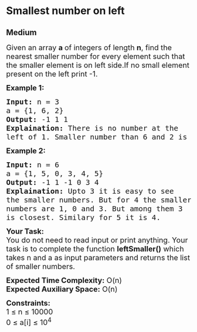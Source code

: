 # Smallest number on left
## Medium
<div class="problems_problem_content__Xm_eO" style="user-select: auto;"><p style="user-select: auto;"><span style="font-size: 20px; user-select: auto;">Given an array <strong style="user-select: auto;">a&nbsp;</strong>of integers of length <strong style="user-select: auto;">n</strong>, find the nearest smaller number for every element such that the smaller element is on left side.If no small element present on the left print -1.</span></p>

<p style="user-select: auto;"><strong style="user-select: auto;"><span style="font-size: 20px; user-select: auto;">Example 1:</span></strong></p>

<pre style="user-select: auto;"><span style="font-size: 20px; user-select: auto;"><strong style="user-select: auto;">Input:</strong> n = 3
a = {1, 6, 2}
<strong style="user-select: auto;">Output:</strong> -1 1 1
<strong style="user-select: auto;">Explaination:</strong> There is no number at the 
left of 1. Smaller number than 6 and 2 is 1.</span></pre>

<p style="user-select: auto;"><strong style="user-select: auto;"><span style="font-size: 20px; user-select: auto;">Example 2:</span></strong></p>

<pre style="user-select: auto;"><span style="font-size: 20px; user-select: auto;"><strong style="user-select: auto;">Input:</strong> n = 6
a = {1, 5, 0, 3, 4, 5}
<strong style="user-select: auto;">Output:</strong> -1 1 -1 0 3 4
<strong style="user-select: auto;">Explaination:</strong> Upto 3 it is easy to see 
the smaller numbers. But for 4 the smaller 
numbers are 1, 0 and 3. But among them 3 
is closest. Similary for 5 it is 4.</span></pre>

<p style="user-select: auto;"><span style="font-size: 20px; user-select: auto;"><strong style="user-select: auto;">Your Task:</strong><br style="user-select: auto;">
You do not need to read input or print anything. Your task is to complete the function <strong style="user-select: auto;">leftSmaller()</strong> which takes n and a as input parameters and returns the list of smaller numbers.</span></p>

<p style="user-select: auto;"><span style="font-size: 20px; user-select: auto;"><strong style="user-select: auto;">Expected Time Complexity:</strong> O(n)<br style="user-select: auto;">
<strong style="user-select: auto;">Expected Auxiliary Space:</strong> O(n)</span></p>

<p style="user-select: auto;"><span style="font-size: 20px; user-select: auto;"><strong style="user-select: auto;">Constraints:</strong><br style="user-select: auto;">
1 ≤ n ≤ 10000<br style="user-select: auto;">
0 ≤ a[i] ≤ 10<sup style="user-select: auto;">4</sup>&nbsp;&nbsp;</span></p>
</div>
